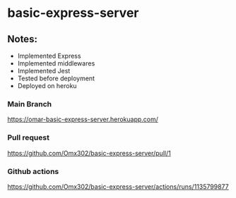 # basic-express-server

## Notes:
- Implemented Express
- Implemented middlewares
- Implemented Jest
- Tested before deployment
- Deployed on heroku


### Main Branch
https://omar-basic-express-server.herokuapp.com/
### Pull request
https://github.com/Omx302/basic-express-server/pull/1
### Github actions
https://github.com/Omx302/basic-express-server/actions/runs/1135799877

